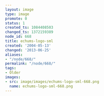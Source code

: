 ```yaml
---
layout: image
type: image
promote: 0
status: 1
created_ts: 1084408503
changed_ts: 1372159389
node_id: 668
title: echums-logo-sml
created: '2004-05-13'
changed: '2013-06-25'
aliases:
- "/node/668/"
permalink: "/node/668/"
tags:
- Older
images:
- src: image/images/echums-logo-sml-668.png
  name: echums-logo-sml-668.png
---
```


